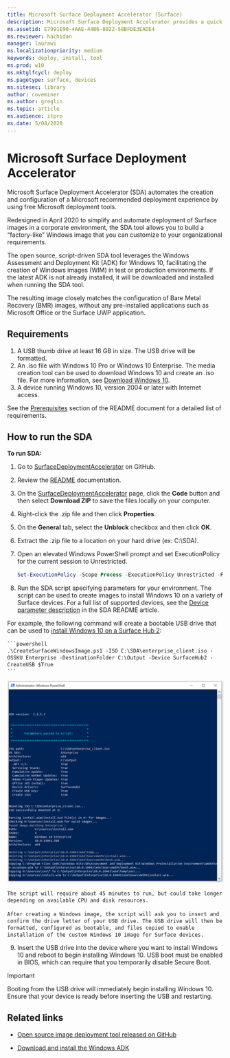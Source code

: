 ```yaml
---
title: Microsoft Surface Deployment Accelerator (Surface)
description: Microsoft Surface Deployment Accelerator provides a quick and simple deployment mechanism for organizations to reimage Surface devices.
ms.assetid: E7991E90-4AAE-44B6-8822-58BFDE3EADE4
ms.reviewer: hachidan
manager: laurawi
ms.localizationpriority: medium
keywords: deploy, install, tool
ms.prod: w10
ms.mktglfcycl: deploy
ms.pagetype: surface, devices
ms.sitesec: library
author: coveminer
ms.author: greglin
ms.topic: article
ms.audience: itpro
ms.date: 5/08/2020
---
```


# Microsoft Surface Deployment Accelerator

Microsoft Surface Deployment Accelerator (SDA) automates the creation and configuration of a Microsoft recommended deployment experience by using free Microsoft deployment tools.

Redesigned in April 2020 to simplify and automate deployment of Surface images in a corporate environment, the 
SDA tool allows you to build a “factory-like” Windows image that you can customize to your organizational requirements.

The open source, script-driven SDA tool leverages the Windows Assessment and Deployment Kit (ADK) for Windows 10, facilitating the creation of Windows images (WIM) in test or production environments. If the latest ADK is not already installed, it will be downloaded and installed when running the SDA tool.

The resulting image closely matches the configuration of Bare Metal Recovery (BMR) images, without any pre-installed applications such as Microsoft Office or the Surface UWP application.

## Requirements

1. A USB thumb drive at least 16 GB in size. The USB drive will be formatted.
2. An .iso file with Windows 10 Pro or Windows 10 Enterprise. The media creation tool can be used to download Windows 10 and create an .iso file. For more information, see [Download Windows 10](https://www.microsoft.com/software-download/windows10).
3. A device running Windows 10, version 2004 or later with Internet access.

See the [Prerequisites](https://github.com/microsoft/SurfaceDeploymentAccelerator/blob/master/README.md#prerequisites) section of the README document for a detailed list of requirements.

## How to run the SDA

**To run SDA:**

1. Go to [SurfaceDeploymentAccelerator](https://github.com/microsoft/SurfaceDeploymentAccelerator) on GitHub. 
2. Review the [README](https://github.com/microsoft/SurfaceDeploymentAccelerator/blob/master/README.md) documentation.
3. On the [SurfaceDeploymentAccelerator](https://github.com/microsoft/SurfaceDeploymentAccelerator) page, click the **Code** button and then select **Download ZIP** to save the files locally on your computer.
4. Right-click the .zip file and then click **Properties**.
5. On the **General** tab, select the **Unblock** checkbox and then click **OK**.
6. Extract the .zip file to a location on your hard drive (ex: C:\SDA).
7. Open an elevated Windows PowerShell prompt and set ExecutionPolicy for the current session to Unrestricted.

    ```powershell
    Set-ExecutionPolicy -Scope Process -ExecutionPolicy Unrestricted -Force
    ```
8. Run the SDA script specifying parameters for your environment. The script can be used to create images to install Windows 10 on a variety of Surface devices. For a full list of supported devices, see the [Device parameter description](https://github.com/microsoft/SurfaceDeploymentAccelerator/blob/master/README.md#full-parameter-documentation) in the SDA README article.

For example, the following command will create a bootable USB drive that can be used to [install Windows 10 on a Surface Hub 2](https://docs.microsoft.com/surface-hub/surface-hub-2s-migrate-os):

    ```powershell
    .\CreateSurfaceWindowsImage.ps1 -ISO C:\SDA\enterprise_client.iso -OSSKU Enterprise -DestinationFolder C:\Output -Device SurfaceHub2 -CreateUSB $True
    ```

   ![Running Surface Deployment Accelerator tool](images/sda1.png)

    The script will require about 45 minutes to run, but could take longer depending on available CPU and disk resources. 

    After creating a Windows image, the script will ask you to insert and confirm the drive letter of your USB drive. The USB drive will then be formatted, configured as bootable, and files copied to enable installation of the custom Windows 10 image for Surface devices.

9. Insert the USB drive into the device where you want to install Windows 10 and reboot to begin installing Windows 10. USB boot must be enabled in BIOS, which can require that you temporarily disable Secure Boot.

> [!IMPORTANT]
> Booting from the USB drive will immediately begin installing Windows 10. Ensure that your device is ready before inserting the USB and restarting. 

## Related links

 - [Open source image deployment tool released on GitHub](https://techcommunity.microsoft.com/t5/surface-it-pro-blog/open-source-image-deployment-tool-released-on-github/ba-p/1314115)

 - [Download and install the Windows ADK](https://docs.microsoft.com/windows-hardware/get-started/adk-install)
